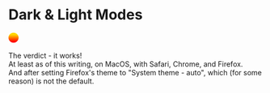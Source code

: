 
# Dark & Light Modes 

![](darklight.svg)

The verdict - it works!  
At least as of this writing, on MacOS, with Safari, Chrome, and Firefox.  
And after setting Firefox's theme to "System theme - auto", which (for some reason) is not the default.  

